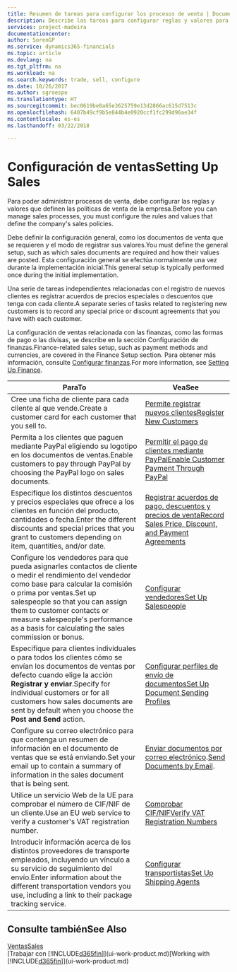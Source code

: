 ```yaml
---
title: Resumen de tareas para configurar los procesos de venta | Documentos de Microsoft
description: Describe las tareas para configurar reglas y valores para definir las directivas y los procesos de ventas.
services: project-madeira
documentationcenter: 
author: SorenGP
ms.service: dynamics365-financials
ms.topic: article
ms.devlang: na
ms.tgt_pltfrm: na
ms.workload: na
ms.search.keywords: trade, sell, configure
ms.date: 10/26/2017
ms.author: sgroespe
ms.translationtype: HT
ms.sourcegitcommit: bec0619be0a65e3625759e13d2866ac615d7513c
ms.openlocfilehash: 6407b49cf9b5e844b4e0920ccf1fc299d96ae34f
ms.contentlocale: es-es
ms.lasthandoff: 03/22/2018

---
```

# <a name="setting-up-sales"></a><span data-ttu-id="3392b-103">Configuración de ventas</span><span class="sxs-lookup"><span data-stu-id="3392b-103">Setting Up Sales</span></span>
<span data-ttu-id="3392b-104">Para poder administrar procesos de venta, debe configurar las reglas y valores que definen las políticas de venta de la empresa.</span><span class="sxs-lookup"><span data-stu-id="3392b-104">Before you can manage sales processes, you must configure the rules and values that define the company's sales policies.</span></span>

<span data-ttu-id="3392b-105">Debe definir la configuración general, como los documentos de venta que se requieren y el modo de registrar sus valores.</span><span class="sxs-lookup"><span data-stu-id="3392b-105">You must define the general setup, such as which sales documents are required and how their values are posted.</span></span> <span data-ttu-id="3392b-106">Esta configuración general se efectúa normalmente una vez durante la implementación inicial.</span><span class="sxs-lookup"><span data-stu-id="3392b-106">This general setup is typically performed once during the initial implementation.</span></span>

<span data-ttu-id="3392b-107">Una serie de tareas independientes relacionadas con el registro de nuevos clientes es registrar acuerdos de precios especiales o descuentos que tenga con cada cliente.</span><span class="sxs-lookup"><span data-stu-id="3392b-107">A separate series of tasks related to registering new customers is to record any special price or discount agreements that you have with each customer.</span></span>

<span data-ttu-id="3392b-108">La configuración de ventas relacionada con las finanzas, como las formas de pago o las divisas, se describe en la sección Configuración de finanzas.</span><span class="sxs-lookup"><span data-stu-id="3392b-108">Finance-related sales setup, such as payment methods and currencies, are covered in the Finance Setup section.</span></span> <span data-ttu-id="3392b-109">Para obtener más información, consulte [Configurar finanzas](finance-setup-finance.md).</span><span class="sxs-lookup"><span data-stu-id="3392b-109">For more information, see [Setting Up Finance](finance-setup-finance.md).</span></span>

| <span data-ttu-id="3392b-110">Para</span><span class="sxs-lookup"><span data-stu-id="3392b-110">To</span></span> | <span data-ttu-id="3392b-111">Vea</span><span class="sxs-lookup"><span data-stu-id="3392b-111">See</span></span> |
| --- | --- |
| <span data-ttu-id="3392b-112">Cree una ficha de cliente para cada cliente al que vende.</span><span class="sxs-lookup"><span data-stu-id="3392b-112">Create a customer card for each customer that you sell to.</span></span> |[<span data-ttu-id="3392b-113">Permite registrar nuevos clientes</span><span class="sxs-lookup"><span data-stu-id="3392b-113">Register New Customers</span></span>](sales-how-register-new-customers.md) |
| <span data-ttu-id="3392b-114">Permita a los clientes que paguen mediante PayPal eligiendo su logotipo en los documentos de ventas.</span><span class="sxs-lookup"><span data-stu-id="3392b-114">Enable customers to pay through PayPal by choosing the PayPal logo on sales documents.</span></span> |[<span data-ttu-id="3392b-115">Permitir el pago de clientes mediante PayPal</span><span class="sxs-lookup"><span data-stu-id="3392b-115">Enable Customer Payment Through PayPal</span></span>](sales-how-enable-payment-service-extensions.md) |
| <span data-ttu-id="3392b-116">Especifique los distintos descuentos y precios especiales que ofrece a los clientes en función del producto, cantidades o fecha.</span><span class="sxs-lookup"><span data-stu-id="3392b-116">Enter the different discounts and special prices that you grant to customers depending on item, quantities, and/or date.</span></span> |[<span data-ttu-id="3392b-117">Registrar acuerdos de pago, descuentos y precios de venta</span><span class="sxs-lookup"><span data-stu-id="3392b-117">Record Sales Price, Discount, and Payment Agreements</span></span>](sales-how-record-sales-price-discount-payment-agreements.md) |
| <span data-ttu-id="3392b-118">Configure los vendedores para que pueda asignarles contactos de cliente o medir el rendimiento del vendedor como base para calcular la comisión o prima por ventas.</span><span class="sxs-lookup"><span data-stu-id="3392b-118">Set up salespeople so that you can assign them to customer contacts or measure salespeople's performance as a basis for calculating the sales commission or bonus.</span></span> |[<span data-ttu-id="3392b-119">Configurar vendedores</span><span class="sxs-lookup"><span data-stu-id="3392b-119">Set Up Salespeople</span></span>](sales-how-setup-salespeople.md) |
| <span data-ttu-id="3392b-120">Especifique para clientes individuales o para todos los clientes cómo se envían los documentos de ventas por defecto cuando elige la acción **Registrar y enviar**.</span><span class="sxs-lookup"><span data-stu-id="3392b-120">Specify for individual customers or for all customers how sales documents are sent by default when you choose the **Post and Send** action.</span></span> |[<span data-ttu-id="3392b-121">Configurar perfiles de envío de documentos</span><span class="sxs-lookup"><span data-stu-id="3392b-121">Set Up Document Sending Profiles</span></span>](sales-how-setup-document-send-profiles.md) |
| <span data-ttu-id="3392b-122">Configure su correo electrónico para que contenga un resumen de información en el documento de ventas que se está enviando.</span><span class="sxs-lookup"><span data-stu-id="3392b-122">Set your email up to contain a summary of information in the sales document that is being sent.</span></span> |<span data-ttu-id="3392b-123">[Enviar documentos por correo electrónico](ui-how-send-documents-email.md).</span><span class="sxs-lookup"><span data-stu-id="3392b-123">[Send Documents by Email](ui-how-send-documents-email.md).</span></span> |
|<span data-ttu-id="3392b-124">Utilice un servicio Web de la UE para comprobar el número de CIF/NIF de un cliente.</span><span class="sxs-lookup"><span data-stu-id="3392b-124">Use an EU web service to verify a customer's VAT registration number.</span></span>|[<span data-ttu-id="3392b-125">Comprobar CIF/NIF</span><span class="sxs-lookup"><span data-stu-id="3392b-125">Verify VAT Registration Numbers</span></span>](finance-setup-vat.md)|
|<span data-ttu-id="3392b-126">Introducir información acerca de los distintos proveedores de transporte empleados, incluyendo un vínculo a su servicio de seguimiento del envío.</span><span class="sxs-lookup"><span data-stu-id="3392b-126">Enter information about the different transportation vendors you use, including a link to their package tracking service.</span></span>|[<span data-ttu-id="3392b-127">Configurar transportistas</span><span class="sxs-lookup"><span data-stu-id="3392b-127">Set Up Shipping Agents</span></span>](sales-how-to-set-up-shipping-agents.md)|

## <a name="see-also"></a><span data-ttu-id="3392b-128">Consulte también</span><span class="sxs-lookup"><span data-stu-id="3392b-128">See Also</span></span>
[<span data-ttu-id="3392b-129">Ventas</span><span class="sxs-lookup"><span data-stu-id="3392b-129">Sales</span></span>](sales-manage-sales.md)  
<span data-ttu-id="3392b-130">[Trabajar con [!INCLUDE[d365fin](includes/d365fin_md.md)]](ui-work-product.md)</span><span class="sxs-lookup"><span data-stu-id="3392b-130">[Working with [!INCLUDE[d365fin](includes/d365fin_md.md)]](ui-work-product.md)</span></span>

